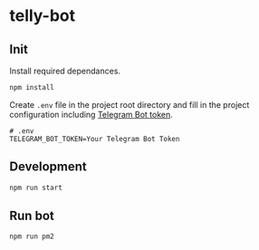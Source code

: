 # telly-bot

## Init

Install required dependances.

```bash
npm install
```

Create `.env` file in the project root directory and fill in the project configuration including [Telegram Bot token](https://core.telegram.org/bots#6-botfather).

```plaintext
# .env
TELEGRAM_BOT_TOKEN=Your Telegram Bot Token
```

## Development

```bash
npm run start
```

## Run bot

```bash
npm run pm2
```
